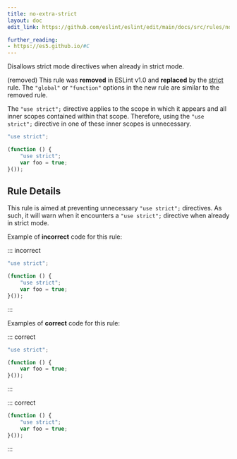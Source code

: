 ```yaml
---
title: no-extra-strict
layout: doc
edit_link: https://github.com/eslint/eslint/edit/main/docs/src/rules/no-extra-strict.md

further_reading:
- https://es5.github.io/#C
---
```


Disallows strict mode directives when already in strict mode.

(removed) This rule was **removed** in ESLint v1.0 and **replaced** by the [strict](strict) rule. The `"global"` or `"function"` options in the new rule are similar to the removed rule.

The `"use strict";` directive applies to the scope in which it appears and all inner scopes contained within that scope. Therefore, using the `"use strict";` directive in one of these inner scopes is unnecessary.

```js
"use strict";

(function () {
    "use strict";
    var foo = true;
}());
```

## Rule Details

This rule is aimed at preventing unnecessary `"use strict";` directives. As such, it will warn when it encounters a `"use strict";` directive when already in strict mode.

Example of **incorrect** code for this rule:

::: incorrect

```js
"use strict";

(function () {
    "use strict";
    var foo = true;
}());
```

:::

Examples of **correct** code for this rule:

::: correct

```js
"use strict";

(function () {
    var foo = true;
}());
```

:::

::: correct

```js
(function () {
    "use strict";
    var foo = true;
}());
```

:::
